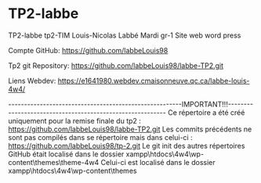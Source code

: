 # TP2-labbe

TP2-labbe
tp2-TIM Louis-Nicolas Labbé Mardi gr-1 Site web word press

Compte GitHub:
https://github.com/labbeLouis98

Tp2 git Repository:
https://github.com/labbeLouis98/labbe-TP2.git

Liens Webdev:
https://e1641980.webdev.cmaisonneuve.qc.ca/labbe-louis-4w4/

-------------------------------------------------------IMPORTANT!!!---------------------------------------------------------- 
Ce répertoire a été créé uniquement pour la remise finale du tp2 : https://github.com/labbeLouis98/labbe-TP2.git
Les commits précédents ne sont pas compilés dans se répertoire mais dans celui-ci : https://github.com/labbeLouis98/tp-2.git 
Le git init des autres répertoires GitHub était localisé dans le dossier xampp\htdocs\4w4\wp-content\themes\theme-4w4 
Celui-ci est localisé dans le dossier xampp\htdocs\4w4\wp-content\themes


